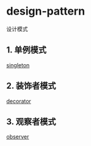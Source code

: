# design-pattern
设计模式

## 1. 单例模式

[singleton](docs/singleton/singleton-readme.md)

## 2. 装饰者模式
[decorator](docs/decorator/decorator-readme.md)

## 3. 观察者模式
[observer](docs/observer/observer-readme.md)